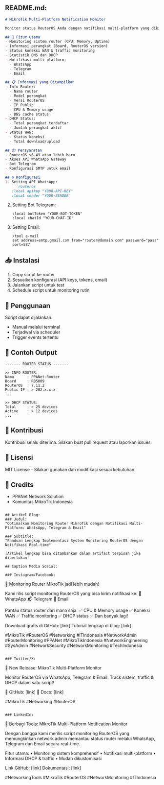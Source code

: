 ## README.md:
```markdown
# MikroTik Multi-Platform Notification Monitor

Monitor status RouterOS Anda dengan notifikasi multi-platform yang dikirim ke WhatsApp, Telegram dan Email. Script ini memberikan informasi lengkap tentang kondisi router secara real-time.

## 🚀 Fitur Utama
- Monitoring sistem router (CPU, Memory, Uptime)
- Informasi perangkat (Board, RouterOS version)
- Status koneksi WAN & traffic monitoring
- Statistik DNS dan DHCP
- Notifikasi multi-platform:
  - WhatsApp
  - Telegram
  - Email

## 📋 Informasi yang Ditampilkan
- Info Router:
  - Nama router
  - Model perangkat
  - Versi RouterOS
  - IP Public
  - CPU & Memory usage
  - DNS cache status
- DHCP Status:
  - Total perangkat terdaftar
  - Jumlah perangkat aktif
- Status WAN:
  - Status koneksi
  - Total download/upload

## 📦 Persyaratan
- RouterOS v6.49 atau lebih baru
- Akses API WhatsApp Gateway
- Bot Telegram
- Konfigurasi SMTP untuk email

## ⚙️ Konfigurasi
1. Setting API WhatsApp:
   ```routeros
   :local apikey "YOUR-API-KEY"
   :local sender "YOUR-SENDER"
   ```

2. Setting Bot Telegram:
   ```routeros
   :local botToken "YOUR-BOT-TOKEN"
   :local chatId "YOUR-CHAT-ID"
   ```

3. Setting Email:
   ```routeros
   /tool e-mail
   set address=smtp.gmail.com from="router@domain.com" password="pass" port=587
   ```

## 📥 Instalasi
1. Copy script ke router
2. Sesuaikan konfigurasi (API keys, tokens, email)
3. Jalankan script untuk test
4. Schedule script untuk monitoring rutin

## 🔄 Penggunaan
Script dapat dijalankan:
- Manual melalui terminal
- Terjadwal via scheduler
- Trigger events tertentu

## 📝 Contoh Output
```
------- ROUTER STATUS -------

>> INFO ROUTER:
Nama      : PPANet-Router
Board     : RB5009
RouterOS  : 7.11.2
Public IP : > 202.x.x.x
...

>> DHCP STATUS:
Total     : > 25 devices
Active    : > 12 devices
...
```

## 🤝 Kontribusi
Kontribusi selalu diterima. Silakan buat pull request atau laporkan issues.

## 📜 Lisensi
MIT License - Silakan gunakan dan modifikasi sesuai kebutuhan.

## 🙏 Credits
- PPANet Network Solution
- Komunitas MikroTik Indonesia
```

## Artikel Blog:
### Judul: 
"Optimalkan Monitoring Router MikroTik dengan Notifikasi Multi-Platform: WhatsApp, Telegram & Email"

### Subtitle:
"Panduan Lengkap Implementasi System Monitoring RouterOS dengan Notifikasi Real-time"

[Artikel lengkap bisa ditambahkan dalam artifact terpisah jika diperlukan]

## Caption Media Sosial:

### Instagram/Facebook:
```
🔔 Monitoring Router MikroTik jadi lebih mudah!

Kami rilis script monitoring RouterOS yang bisa kirim notifikasi ke:
📱 WhatsApp
📬 Telegram
📧 Email

Pantau status router dari mana saja:
✅ CPU & Memory usage
✅ Koneksi WAN
✅ Traffic monitoring
✅ DHCP status
✅ Dan banyak lagi!

Download gratis di GitHub: [link]
Tutorial lengkap di blog: [link]

#MikroTik #RouterOS #Networking #ITIndonesia #NetworkAdmin #RouterMonitoring #PPANet #MikroTikIndonesia #NetworkEngineering #SysAdmin #NetworkSecurity #NetworkMonitoring #TechIndonesia
```

### Twitter/X:
```
🔔 New Release: MikroTik Multi-Platform Monitor

Monitor RouterOS via WhatsApp, Telegram & Email. Track sistem, traffic & DHCP dalam satu script!

🔗 GitHub: [link]
📝 Docs: [link]

#MikroTik #Networking #RouterOS
```

### LinkedIn:
```
📢 Berbagi Tools: MikroTik Multi-Platform Notification Monitor

Dengan bangga kami merilis script monitoring RouterOS yang memungkinkan network admin memantau status router melalui WhatsApp, Telegram dan Email secara real-time.

Fitur utama:
• Monitoring sistem komprehensif
• Notifikasi multi-platform
• Informasi DHCP & traffic
• Mudah dikustomisasi

Link GitHub: [link]
Dokumentasi: [link]

#NetworkingTools #MikroTik #RouterOS #NetworkMonitoring #ITIndonesia
```
